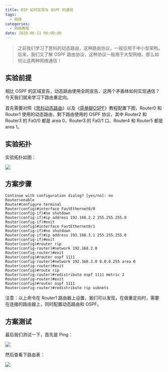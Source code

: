 ```yaml
---
title: RIP 如何实现与 OSPF 的通信
tags:
  - 网络
categories:
  - 网络教程
date: 2020-06-11 00:00:00
---
```


> 之前我们学习了思科的动态路由，这种路由协议，一般应用于中小型架构。后来，我们又了解 OSPF 路由协议，这种协议一般用于大型网络。那么如何让这两种网络通信！

<!-- more -->

## 实验前提

相比 OSPF 的区域宣告，动态路由使用全网宣告，这两个矛盾体如何实现通信？今天我们就来学习下路由重定向。

首先需要对照《[思科动态路由](https://dusays.com/47/)》以及《[简单聊OSPF](https://dusays.com/230/)》教程配置下图，Router0 和 Router1 使用的动态路由，剩下路由使用的 OSPF 协议，其中 Router2 和 Router3 的 Fa0/0 都是 area 0，Router3 的 Fa0/1 口、Router4 和 Router5 都是 area 1。

## 实验拓扑

实验拓扑如图：

![](https://cdn.dusays.com/2020/06/230-1.jpg)

## 方案步骤

```
Continue with configuration dialog? [yes/no]: no
Router>enable
Router#configure terminal
Router(config)#interface FastEthernet0/0
Router(config-if)#no shutdown
Router(config-if)#ip address 192.168.2.2 255.255.255.0
Router(config-if)#exit
Router(config)#interface FastEthernet0/1
Router(config-if)#no shutdown
Router(config-if)#ip address 192.168.3.1 255.255.255.0
Router(config-if)#exit
Router(config)#router rip
Router(config-router)#network 192.168.2.0
Router(config-router)#exit
Router(config)#router ospf 1111
Router(config-router)#network 192.168.3.0 0.0.0.255 area 0
Router(config-router)#exit
Router(config)#route rip
Router(config-router)#redistribute ospf 1111 metric 2
Router(config-router)#exit
Router(config)#router ospf 1111
Router(config-router)#redistribute rip subnets
```

注意：以上命令在 Router1 路由器上设置，我们可以发现，在做重定向时，需要在连接的路由器上，同时配置动态路由和 OSPF。

## 方案测试

最后我们测试一下，首先是 Ping：	

![](https://cdn.dusays.com/2020/06/230-2.jpg)


然后查看下路由表：

![](https://cdn.dusays.com/2020/06/230-3.jpg)
